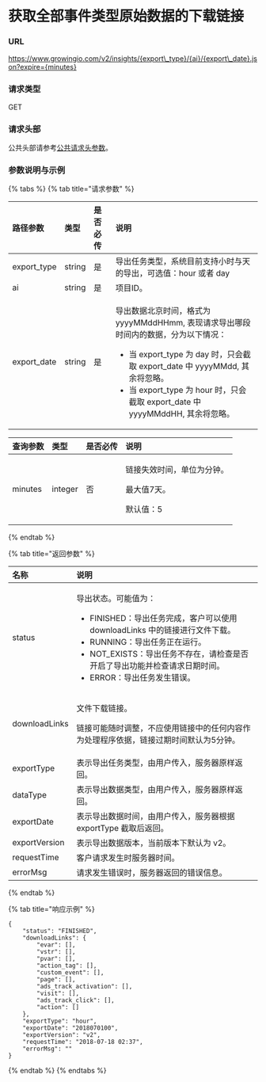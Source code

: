 # 获取全部事件类型原始数据的下载链接

### URL

https://www.growingio.com/v2/insights/{export\_type}/{ai}/{export\_date}.json?expire={minutes}

### 请求类型

GET

### 请求头部

公共头部请参考[公共请求头参数](../../authenticate.md)。

### 参数说明与示例

{% tabs %}
{% tab title="请求参数" %}
<table>
  <thead>
    <tr>
      <th style="text-align:left">&#x8DEF;&#x5F84;&#x53C2;&#x6570;</th>
      <th style="text-align:left">&#x7C7B;&#x578B;</th>
      <th style="text-align:left">&#x662F;&#x5426;&#x5FC5;&#x4F20;</th>
      <th style="text-align:left">&#x8BF4;&#x660E;</th>
    </tr>
  </thead>
  <tbody>
    <tr>
      <td style="text-align:left">export_type</td>
      <td style="text-align:left">string</td>
      <td style="text-align:left">&#x662F;</td>
      <td style="text-align:left">&#x5BFC;&#x51FA;&#x4EFB;&#x52A1;&#x7C7B;&#x578B;&#xFF0C;&#x7CFB;&#x7EDF;&#x76EE;&#x524D;&#x652F;&#x6301;&#x5C0F;&#x65F6;&#x4E0E;&#x5929;&#x7684;&#x5BFC;&#x51FA;&#xFF0C;&#x53EF;&#x9009;&#x503C;&#xFF1A;hour
        &#x6216;&#x8005; day</td>
    </tr>
    <tr>
      <td style="text-align:left">ai</td>
      <td style="text-align:left">string</td>
      <td style="text-align:left">&#x662F;</td>
      <td style="text-align:left">&#x9879;&#x76EE;ID&#x3002;</td>
    </tr>
    <tr>
      <td style="text-align:left">export_date</td>
      <td style="text-align:left">string</td>
      <td style="text-align:left">&#x662F;</td>
      <td style="text-align:left">
        <p>&#x5BFC;&#x51FA;&#x6570;&#x636E;&#x5317;&#x4EAC;&#x65F6;&#x95F4;&#xFF0C;&#x683C;&#x5F0F;&#x4E3A;
          yyyyMMddHHmm, &#x8868;&#x73B0;&#x8BF7;&#x6C42;&#x5BFC;&#x51FA;&#x54EA;&#x6BB5;&#x65F6;&#x95F4;&#x5185;&#x7684;&#x6570;&#x636E;&#xFF0C;&#x5206;&#x4E3A;&#x4EE5;&#x4E0B;&#x60C5;&#x51B5;&#xFF1A;</p>
        <ul>
          <li>&#x5F53; export_type &#x4E3A; day &#x65F6;&#xFF0C;&#x53EA;&#x4F1A;&#x622A;&#x53D6;
            export_date &#x4E2D; yyyyMMdd, &#x5176;&#x4F59;&#x5C06;&#x5FFD;&#x7565;&#x3002;</li>
          <li>&#x5F53; export_type &#x4E3A; hour &#x65F6;&#xFF0C;&#x53EA;&#x4F1A;&#x622A;&#x53D6;
            export_date &#x4E2D; yyyyMMddHH, &#x5176;&#x4F59;&#x5C06;&#x5FFD;&#x7565;&#x3002;</li>
        </ul>
      </td>
    </tr>
  </tbody>
</table><table>
  <thead>
    <tr>
      <th style="text-align:left">&#x67E5;&#x8BE2;&#x53C2;&#x6570;</th>
      <th style="text-align:left">&#x7C7B;&#x578B;</th>
      <th style="text-align:left">&#x662F;&#x5426;&#x5FC5;&#x4F20;</th>
      <th style="text-align:left">&#x8BF4;&#x660E;</th>
    </tr>
  </thead>
  <tbody>
    <tr>
      <td style="text-align:left">minutes</td>
      <td style="text-align:left">integer</td>
      <td style="text-align:left">&#x5426;</td>
      <td style="text-align:left">
        <p>&#x94FE;&#x63A5;&#x5931;&#x6548;&#x65F6;&#x95F4;&#xFF0C;&#x5355;&#x4F4D;&#x4E3A;&#x5206;&#x949F;&#x3002;</p>
        <p>&#x6700;&#x5927;&#x503C;7&#x5929;&#x3002;</p>
        <p>&#x9ED8;&#x8BA4;&#x503C;&#xFF1A;5</p>
      </td>
    </tr>
  </tbody>
</table>
{% endtab %}

{% tab title="返回参数" %}
<table>
  <thead>
    <tr>
      <th style="text-align:left">&#x540D;&#x79F0;</th>
      <th style="text-align:left">&#x8BF4;&#x660E;</th>
    </tr>
  </thead>
  <tbody>
    <tr>
      <td style="text-align:left">status</td>
      <td style="text-align:left">
        <p>&#x5BFC;&#x51FA;&#x72B6;&#x6001;&#x3002;&#x53EF;&#x80FD;&#x503C;&#x4E3A;&#xFF1A;</p>
        <ul>
          <li>FINISHED&#xFF1A;&#x5BFC;&#x51FA;&#x4EFB;&#x52A1;&#x5B8C;&#x6210;&#xFF0C;&#x5BA2;&#x6237;&#x53EF;&#x4EE5;&#x4F7F;&#x7528;
            downloadLinks &#x4E2D;&#x7684;&#x94FE;&#x63A5;&#x8FDB;&#x884C;&#x6587;&#x4EF6;&#x4E0B;&#x8F7D;&#x3002;</li>
          <li>RUNNING&#xFF1A;&#x5BFC;&#x51FA;&#x4EFB;&#x52A1;&#x6B63;&#x5728;&#x8FD0;&#x884C;&#x3002;</li>
          <li>NOT_EXISTS&#xFF1A;&#x5BFC;&#x51FA;&#x4EFB;&#x52A1;&#x4E0D;&#x5B58;&#x5728;&#xFF0C;&#x8BF7;&#x68C0;&#x67E5;&#x662F;&#x5426;&#x5F00;&#x542F;&#x4E86;&#x5BFC;&#x51FA;&#x529F;&#x80FD;&#x5E76;&#x68C0;&#x67E5;&#x8BF7;&#x6C42;&#x65E5;&#x671F;&#x65F6;&#x95F4;&#x3002;</li>
          <li>ERROR&#xFF1A;&#x5BFC;&#x51FA;&#x4EFB;&#x52A1;&#x53D1;&#x751F;&#x9519;&#x8BEF;&#x3002;</li>
        </ul>
      </td>
    </tr>
    <tr>
      <td style="text-align:left">downloadLinks</td>
      <td style="text-align:left">
        <p>&#x6587;&#x4EF6;&#x4E0B;&#x8F7D;&#x94FE;&#x63A5;&#x3002;</p>
        <p>&#x94FE;&#x63A5;&#x53EF;&#x80FD;&#x968F;&#x65F6;&#x8C03;&#x6574;&#xFF0C;&#x4E0D;&#x5E94;&#x4F7F;&#x7528;&#x94FE;&#x63A5;&#x4E2D;&#x7684;&#x4EFB;&#x4F55;&#x5185;&#x5BB9;&#x4F5C;&#x4E3A;&#x5904;&#x7406;&#x7A0B;&#x5E8F;&#x4F9D;&#x636E;&#xFF0C;&#x94FE;&#x63A5;&#x8FC7;&#x671F;&#x65F6;&#x95F4;&#x9ED8;&#x8BA4;&#x4E3A;5&#x5206;&#x949F;&#x3002;</p>
      </td>
    </tr>
    <tr>
      <td style="text-align:left">exportType</td>
      <td style="text-align:left">&#x8868;&#x793A;&#x5BFC;&#x51FA;&#x4EFB;&#x52A1;&#x7C7B;&#x578B;&#xFF0C;&#x7531;&#x7528;&#x6237;&#x4F20;&#x5165;&#xFF0C;&#x670D;&#x52A1;&#x5668;&#x539F;&#x6837;&#x8FD4;&#x56DE;&#x3002;</td>
    </tr>
    <tr>
      <td style="text-align:left">dataType</td>
      <td style="text-align:left">&#x8868;&#x793A;&#x5BFC;&#x51FA;&#x6570;&#x636E;&#x7C7B;&#x578B;&#xFF0C;&#x7531;&#x7528;&#x6237;&#x4F20;&#x5165;&#xFF0C;&#x670D;&#x52A1;&#x5668;&#x539F;&#x6837;&#x8FD4;&#x56DE;&#x3002;</td>
    </tr>
    <tr>
      <td style="text-align:left">exportDate</td>
      <td style="text-align:left">&#x8868;&#x793A;&#x5BFC;&#x51FA;&#x6570;&#x636E;&#x65F6;&#x95F4;&#xFF0C;&#x7531;&#x7528;&#x6237;&#x4F20;&#x5165;&#xFF0C;&#x670D;&#x52A1;&#x5668;&#x6839;&#x636E;
        exportType &#x622A;&#x53D6;&#x540E;&#x8FD4;&#x56DE;&#x3002;</td>
    </tr>
    <tr>
      <td style="text-align:left">exportVersion</td>
      <td style="text-align:left">&#x8868;&#x793A;&#x5BFC;&#x51FA;&#x6570;&#x636E;&#x7248;&#x672C;&#xFF0C;&#x5F53;&#x524D;&#x7248;&#x672C;&#x4E0B;&#x9ED8;&#x8BA4;&#x4E3A;
        v2&#x3002;</td>
    </tr>
    <tr>
      <td style="text-align:left">requestTime</td>
      <td style="text-align:left">&#x5BA2;&#x6237;&#x8BF7;&#x6C42;&#x53D1;&#x751F;&#x65F6;&#x670D;&#x52A1;&#x5668;&#x65F6;&#x95F4;&#x3002;</td>
    </tr>
    <tr>
      <td style="text-align:left">errorMsg</td>
      <td style="text-align:left">&#x8BF7;&#x6C42;&#x53D1;&#x751F;&#x9519;&#x8BEF;&#x65F6;&#xFF0C;&#x670D;&#x52A1;&#x5668;&#x8FD4;&#x56DE;&#x7684;&#x9519;&#x8BEF;&#x4FE1;&#x606F;&#x3002;</td>
    </tr>
  </tbody>
</table>
{% endtab %}

{% tab title="响应示例" %}
```text
{
    "status": "FINISHED",
    "downloadLinks": {
        "evar": [],
        "vstr": [],
        "pvar": [],
        "action_tag": [],
        "custom_event": [],
        "page": [],
        "ads_track_activation": [],
        "visit": [],
        "ads_track_click": [],
        "action": []
    },
    "exportType": "hour",
    "exportDate": "2018070100",
    "exportVersion": "v2",
    "requestTime": "2018-07-18 02:37",
    "errorMsg": ""
}
```
{% endtab %}
{% endtabs %}

